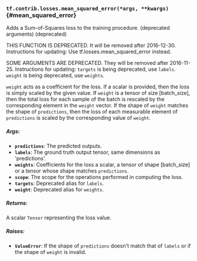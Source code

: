 ### `tf.contrib.losses.mean_squared_error(*args, **kwargs)` {#mean_squared_error}

Adds a Sum-of-Squares loss to the training procedure. (deprecated arguments) (deprecated)

THIS FUNCTION IS DEPRECATED. It will be removed after 2016-12-30.
Instructions for updating:
Use tf.losses.mean_squared_error instead.

SOME ARGUMENTS ARE DEPRECATED. They will be removed after 2016-11-25.
Instructions for updating:
`targets` is being deprecated, use `labels`. `weight` is being deprecated, use `weights`.

`weight` acts as a coefficient for the loss. If a scalar is provided, then the
loss is simply scaled by the given value. If `weight` is a tensor of size
[batch_size], then the total loss for each sample of the batch is rescaled
by the corresponding element in the `weight` vector. If the shape of
`weight` matches the shape of `predictions`, then the loss of each
measurable element of `predictions` is scaled by the corresponding value of
`weight`.

##### Args:


*  <b>`predictions`</b>: The predicted outputs.
*  <b>`labels`</b>: The ground truth output tensor, same dimensions as 'predictions'.
*  <b>`weights`</b>: Coefficients for the loss a scalar, a tensor of shape
    [batch_size] or a tensor whose shape matches `predictions`.
*  <b>`scope`</b>: The scope for the operations performed in computing the loss.
*  <b>`targets`</b>: Deprecated alias for `labels`.
*  <b>`weight`</b>: Deprecated alias for `weights`.

##### Returns:

  A scalar `Tensor` representing the loss value.

##### Raises:


*  <b>`ValueError`</b>: If the shape of `predictions` doesn't match that of `labels` or
    if the shape of `weight` is invalid.

